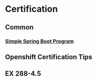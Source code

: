 # Certification

## Common
### [Simple Spring Boot Program]()

## Openshift Certification Tips

## EX 288-4.5